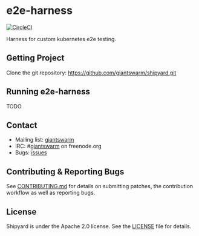 # e2e-harness

[![CircleCI](https://circleci.com/gh/giantswarm/e2e-harness.svg?style=svg)](https://circleci.com/gh/giantswarm/e2e-harness)

Harness for custom kubernetes e2e testing.

## Getting Project

Clone the git repository: https://github.com/giantswarm/shipyard.git

## Running e2e-harness

TODO

## Contact

- Mailing list: [giantswarm](https://groups.google.com/forum/!forum/giantswarm)
- IRC: #[giantswarm](irc://irc.freenode.org:6667/#giantswarm) on freenode.org
- Bugs: [issues](https://github.com/giantswarm/shipyard/issues)

## Contributing & Reporting Bugs

See [CONTRIBUTING.md](/giantswarm/e2e-harness/blob/master/CONTRIBUTING.md) for details on submitting patches, the contribution workflow as well as reporting bugs.

## License

Shipyard is under the Apache 2.0 license. See the [LICENSE](/giantswarm/e2e-harness/blob/master/LICENSE) file for details.
